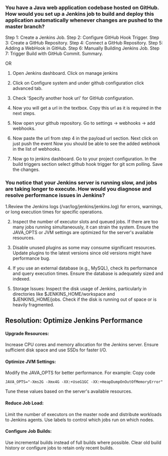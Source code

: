 
### You have a Java web application codebase hosted on GitHub. How would you set up a Jenkins job to build and deploy this application automatically whenever changes are pushed to the master branch?

Step 1: Create a Jenkins Job.
Step 2: Configure GitHub Hook Trigger.
Step 3: Create a GitHub Repository.
Step 4: Connect a GitHub Repository.
Step 5: Adding a WebHook in GitHub.
Step 6: Manually Building Jenkins Job.
Step 7: Trigger Build with GitHub Commit. Summary.

OR

1. Open Jenkins dashboard. Click on manage jenkins

2. Click on Configure system and under github configuration click advanced tab.

3. Check 'Specify another hook url' for GitHub configuration. 

4. Now you will get a url in the textbox. Copy this url as it is required in the next steps.

5. Now open your github repository. Go to settings -> webhooks -> add webhooks.

6. Now paste the url from step 4 in the payload url section. Next click on just push the event Now you should be able to see the added webhook in the list of webhooks.

7. Now go to jenkins dashboard. Go to your project configuration. In the build triggers section select github hook trigger for git scm polling. Save the changes.

### You notice that your Jenkins server is running slow, and jobs are taking longer to execute. How would you diagnose and resolve performance issues in Jenkins?

1.Review the Jenkins logs (/var/log/jenkins/jenkins.log) for errors, warnings, or long execution times for specific operations.

2. Inspect the number of executor slots and queued jobs. If there are too many jobs running simultaneously, it can strain the system. Ensure the JAVA_OPTS or JVM settings are optimized for the server's available resources.

3. Disable unused plugins as some may consume significant resources. Update plugins to the latest versions since old versions might have performance bug.

4. If you use an external database (e.g., MySQL), check its performance and query execution times. Ensure the database is adequately sized and indexed.

5. Storage Issues:
Inspect the disk usage of Jenkins, particularly in directories like $JENKINS_HOME/workspace and $JENKINS_HOME/jobs.
Check if the disk is running out of space or is heavily fragmented.

## Resolution: Optimize Jenkins Performance

#### Upgrade Resources:
Increase CPU cores and memory allocation for the Jenkins server. Ensure sufficient disk space and use SSDs for faster I/O.

#### Optimize JVM Settings:
Modify the JAVA_OPTS for better performance. For example:
Copy code
````
JAVA_OPTS="-Xms2G -Xmx4G -XX:+UseG1GC -XX:+HeapDumpOnOutOfMemoryError"
````
Tune these values based on the server's available resources.

#### Reduce Job Load:
Limit the number of executors on the master node and distribute workloads to Jenkins agents.
Use labels to control which jobs run on which nodes.

#### Configure Job Builds:
Use incremental builds instead of full builds where possible.
Clear old build history or configure jobs to retain only recent builds.
